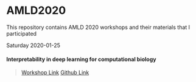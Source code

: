 # AMLD2020
This repository contains AMLD 2020 workshops and their materials that I participated

Saturday 2020-01-25

#### Interpretability in deep learning for computational biology
> [Workshop Link](https://appliedmldays.org/workshops/interpretability-in-deep-learning-for-computational-biology)
> [Github Link](https://github.com/IBM/depiction/tree/master/workshops/20200125_AMLD2020)
